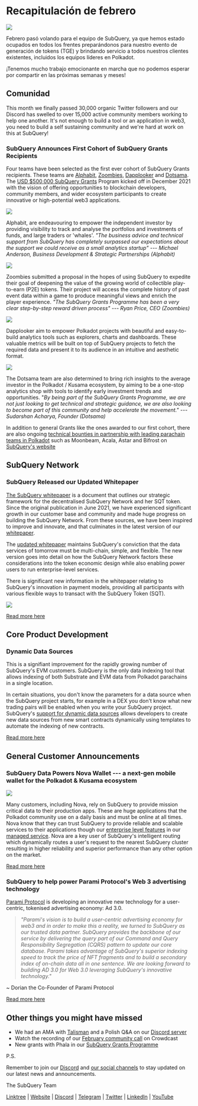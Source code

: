 # Recapitulación de febrero

![](https://miro.medium.com/max/1400/1*T3DLiAKSIy-AjRia_JJjow.png)

Febrero pasó volando para el equipo de SubQuery, ya que hemos estado ocupados en todos los frentes preparándonos para nuestro evento de generación de tokens (TGE) y brindando servicio a todos nuestros clientes existentes, incluidos los equipos líderes en Polkadot.

¡Tenemos mucho trabajo emocionante en marcha que no podemos esperar por compartir en las próximas semanas y meses!

## Comunidad

This month we finally passed 30,000 organic Twitter followers and our Discord has swelled to over 15,000 active community members working to help one another. It's not enough to build a tool or an application in web3, you need to build a self sustaining community and we're hard at work on this at SubQuery!

### SubQuery Announces First Cohort of SubQuery Grants Recipients

Four teams have been selected as the first ever cohort of SubQuery Grants recipients. These teams are [Alphabit](https://www.polkadata.xyz/), [Zoombies](https://zoombies.world/), [Dapplooker](https://dapplooker.com/) and [Dotsama](http://dotsama.ai/). The [USD $500,000 SubQuery Grants](https://subquery.network/grants) Program kicked off in December 2021 with the vision of offering opportunities to blockchain developers, community members, and wider ecosystem participants to create innovative or high-potential web3 applications.

![](https://miro.medium.com/max/1400/1*tBnWK4svpGbGuP3mCXyGDg.png)

Alphabit, are endeavouring to empower the independent investor by providing visibility to track and analyse the portfolios and investments of funds, and large traders or 'whales'. _"The business advice and technical support from SubQuery has completely surpassed our expectations about the support we could receive as a small analytics startup" --- Michael Anderson, Business Development & Strategic Partnerships (Alphabit)_

![](https://miro.medium.com/max/1400/1*TpHBDhA7WqNGTOxz9LpifQ.png)

Zoombies submitted a proposal in the hopes of using SubQuery to expedite their goal of deepening the value of the growing world of collectible play-to-earn (P2E) tokens. Their project will access the complete history of past event data within a game to produce meaningful views and enrich the player experience. _"The SubQuery Grants Programme has been a very clear step-by-step reward driven process" --- Ryan Price, CEO (Zoombies)_

![](https://miro.medium.com/max/1400/1*4rPD0g-pC3MOU5M5vAtS4w.png)

Dapplooker aim to empower Polkadot projects with beautiful and easy-to-build analytics tools such as explorers, charts and dashboards. These valuable metrics will be built on top of SubQuery projects to fetch the required data and present it to its audience in an intuitive and aesthetic format.

![](https://miro.medium.com/max/1400/1*kC8QYVvlUZwUfgXTBFQbgg.png)

The Dotsama team are also determined to bring rich insights to the average investor in the Polkadot / Kusama ecosystem, by aiming to be a one-stop analytics shop with tools to identify early investment trends and opportunities. "_By being part of the SubQuery Grants Programme, we are not just looking to get technical and strategic guidance, we are also looking to become part of this community and help accelerate the movement." --- Sudarshan Acharya, Founder (Dotsama)_

In addition to general Grants like the ones awarded to our first cohort, there are also ongoing [technical bounties in partnership with leading parachain teams in Polkadot](../blogs/20220127-grants-bounties.md) such as Moonbeam, Acala, Astar and Bifrost on [SubQuery's website](https://subquery.network/grants)

## SubQuery Network

### SubQuery Released our Updated Whitepaper

[The SubQuery whitepaper](https://static.subquery.network/whitepaper.pdf) is a document that outlines our strategic framework for the decentralised SubQuery Network and her SQT token. Since the original publication in June 2021, we have experienced significant growth in our customer base and community and made huge progress on building the SubQuery Network. From these sources, we have been inspired to improve and innovate, and that culminates in the latest version of our [whitepaper](https://static.subquery.network/whitepaper.pdf).

The [updated whitepaper](https://static.subquery.network/whitepaper.pdf) maintains SubQuery's conviction that the data services of tomorrow must be multi-chain, simple, and flexible. The new version goes into detail on how the SubQuery Network factors these considerations into the token economic design while also enabling power users to run enterprise-level services.

There is significant new information in the whitepaper relating to SubQuery's innovation in payment models, providing all participants with various flexible ways to transact with the SubQuery Token (SQT).

![](https://miro.medium.com/max/1400/1*EhLefs3-lb47y2LC4Z6jWA.png)

[Read more here](../blogs/20220216-whitepaper-update.md)

## Core Product Development

### Dynamic Data Sources

This is a signifiant improvement for the rapidly growing number of SubQuery's EVM customers. SubQuery is the only data indexing tool that allows indexing of both Substrate and EVM data from Polkadot parachains in a single location.

In certain situations, you don't know the parameters for a data source when the SubQuery project starts, for example in a DEX you don't know what new trading pairs will be enabled when you write your SubQuery project. SubQuery's [support for dynamic data sources](https://university.subquery.network/build/dynamicdatasources.html) allows developers to create new data sources from new smart contracts dynamically using templates to automate the indexing of new contracts.

[Read more here](https://university.subquery.network/build/dynamicdatasources.html)

## General Customer Announcements

### SubQuery Data Powers Nova Wallet --- a next-gen mobile wallet for the Polkadot & Kusama ecosystem

![](https://miro.medium.com/max/1400/1*NkYmEpYLpZYFRkANrvpwPw.png)

Many customers, including Nova, rely on SubQuery to provide mission critical data to their production apps. These are huge applications that the Polkadot community use on a daily basis and must be online at all times. Nova know that they can trust SubQuery to provide reliable and scalable services to their applications though our [enterprise level features](https://blog.subquery.network/blogs/20211228-enterprise-hosted.html) in our [managed service](https://project.subquery.network/). Nova are a key user of SubQuery's intelligent routing which dynamically routes a user's request to the nearest SubQuery cluster resulting in higher reliability and superior performance than any other option on the market.

[Read more here](../customer_announcements/20220210-nova-wallet.md)

### SubQuery to help power Parami Protocol's Web 3 advertising technology

[Parami Protocol](https://parami.io/) is developing an innovative new technology for a user-centric, tokenised advertising economy: Ad 3.0.

> _"Parami's vision is to build a user-centric advertising economy for web3 and in order to make this a reality, we turned to SubQuery as our trusted data partner. SubQuery provides the backbone of our service by delivering the query part of our Command and Query Responsibility Segregation (CQRS) pattern to update our core database. Parami takes advantage of SubQuery's superior indexing speed to track the price of NFT fragments and to build a secondary index of on-chain data all in one sentence. We are looking forward to building AD 3.0 for Web 3.0 leveraging SubQuery's innovative technology."_

~ Dorian the Co-Founder of Parami Protocol

[Read more here](../customer_announcements/20220222-parami.md)

## Other things you might have missed

- We had an AMA with [Talisman](https://talisman.xyz/) and a Polish Q&A on our [Discord server](https://discord.com/channels/796198414798028831/796198414798028834)
- Watch the recording of our [February community call](https://www.crowdcast.io/e/subquery-sessions-february) on Crowdcast
- New grants with Phala in our [SubQuery Grants Programme](https://subquery.network/grants)

P.S.

Remember to join our [Discord](https://discord.com/invite/subquery) and [our social channels](https://linktr.ee/subquerynetwork) to stay updated on our latest news and announcements.

The SubQuery Team

[Linktree](https://linktr.ee/subquerynetwork) | [Website](https://subquery.network/) | [Discord](https://discord.com/invite/78zg8aBSMG) | [Telegram](https://t.me/subquerynetwork) | [Twitter](https://twitter.com/subquerynetwork) | [LinkedIn](https://www.linkedin.com/company/subquery) | [YouTube](https://www.youtube.com/channel/UCi1a6NUUjegcLHDFLr7CqLw)
